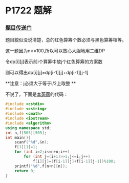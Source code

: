 # P1722 题解

### [题目传送门](https://www.luogu.org/problemnew/show/P1722)

题目貌似没说清楚，总的红色算筹个数必须与黑色算筹相等。

这一题因为n<=100,所以可以放心大胆地用二维DP

令dp[i][j]表示前i个算筹中放j个红色算筹的方案数

则可以得出dp[i][j]=dp[i-1][j]+dp[i-1][j-1]

**注意：j必须大于等于i/2上取整 **

不说了，下面是[本蒟蒻](https://www.luogu.org/space/show?uid=40985)的代码：
```cpp
#include <cstdio>
#include <cstring>
#include <cmath>
#include <iostream>
#include <algorithm>
using namespace std;
int n,f[505][505];
int main(){
	scanf("%d",&n);
	f[1][1]=1;
	for (int i=2;i<=n+n;i++)
		for (int j=(i+1)>>1;j<=i;j++)
			f[i][j]=(f[i-1][j]+f[i-1][j-1])%100;
	printf("%d",f[n+n][n]);
	return 0;
}
```